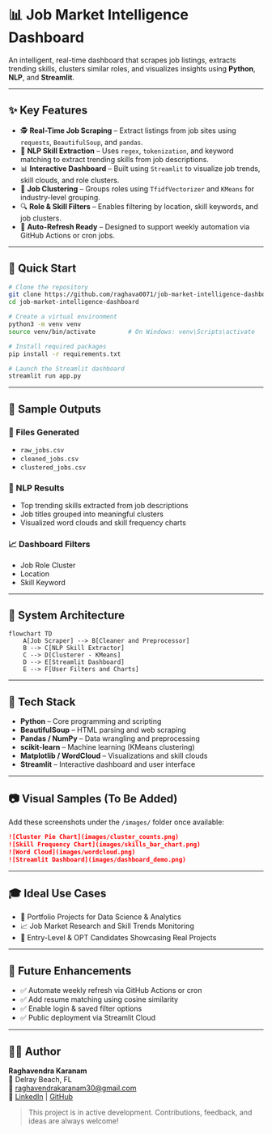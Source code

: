 # 📊 Job Market Intelligence Dashboard

An intelligent, real-time dashboard that scrapes job listings, extracts trending skills, clusters similar roles, and visualizes insights using **Python**, **NLP**, and **Streamlit**.

---

## ✨ Key Features

- 🕵️ **Real-Time Job Scraping** – Extract listings from job sites using `requests`, `BeautifulSoup`, and `pandas`.
- 🧠 **NLP Skill Extraction** – Uses `regex`, `tokenization`, and keyword matching to extract trending skills from job descriptions.
- 📊 **Interactive Dashboard** – Built using `Streamlit` to visualize job trends, skill clouds, and role clusters.
- 🧩 **Job Clustering** – Groups roles using `TfidfVectorizer` and `KMeans` for industry-level grouping.
- 🔍 **Role & Skill Filters** – Enables filtering by location, skill keywords, and job clusters.
- 🔄 **Auto-Refresh Ready** – Designed to support weekly automation via GitHub Actions or cron jobs.

---

## 🚀 Quick Start

```bash
# Clone the repository
git clone https://github.com/raghava0071/job-market-intelligence-dashboard.git
cd job-market-intelligence-dashboard

# Create a virtual environment
python3 -m venv venv
source venv/bin/activate         # On Windows: venv\Scripts\activate

# Install required packages
pip install -r requirements.txt

# Launch the Streamlit dashboard
streamlit run app.py
```

---

## 💬 Sample Outputs

### 📂 Files Generated
- `raw_jobs.csv`
- `cleaned_jobs.csv`
- `clustered_jobs.csv`

### 🎯 NLP Results
- Top trending skills extracted from job descriptions
- Job titles grouped into meaningful clusters
- Visualized word clouds and skill frequency charts

### 📈 Dashboard Filters
- Job Role Cluster
- Location
- Skill Keyword

---

## 🧠 System Architecture

```mermaid
flowchart TD
    A[Job Scraper] --> B[Cleaner and Preprocessor]
    B --> C[NLP Skill Extractor]
    C --> D[Clusterer - KMeans]
    D --> E[Streamlit Dashboard]
    E --> F[User Filters and Charts]
```

---

## 🔧 Tech Stack

- **Python** – Core programming and scripting
- **BeautifulSoup** – HTML parsing and web scraping
- **Pandas / NumPy** – Data wrangling and preprocessing
- **scikit-learn** – Machine learning (KMeans clustering)
- **Matplotlib / WordCloud** – Visualizations and skill clouds
- **Streamlit** – Interactive dashboard and user interface

---

## 📷 Visual Samples (To Be Added)

Add these screenshots under the `/images/` folder once available:

```markdown
![Cluster Pie Chart](images/cluster_counts.png)
![Skill Frequency Chart](images/skills_bar_chart.png)
![Word Cloud](images/wordcloud.png)
![Streamlit Dashboard](images/dashboard_demo.png)
```

---

## 🎓 Ideal Use Cases

- 📘 Portfolio Projects for Data Science & Analytics
- 📈 Job Market Research and Skill Trends Monitoring
- 🎯 Entry-Level & OPT Candidates Showcasing Real Projects

---

## 🙌 Future Enhancements

- ✅ Automate weekly refresh via GitHub Actions or cron
- ✅ Add resume matching using cosine similarity
- ✅ Enable login & saved filter options
- ✅ Public deployment via Streamlit Cloud

---

## 🧑‍💻 Author

**Raghavendra Karanam**  
📍 Delray Beach, FL  
📧 raghavendrakaranam30@gmail.com  
🔗 [LinkedIn](https://linkedin.com/in/raghavendrakaranam) | [GitHub](https://github.com/raghava0071)

> This project is in active development. Contributions, feedback, and ideas are always welcome!
